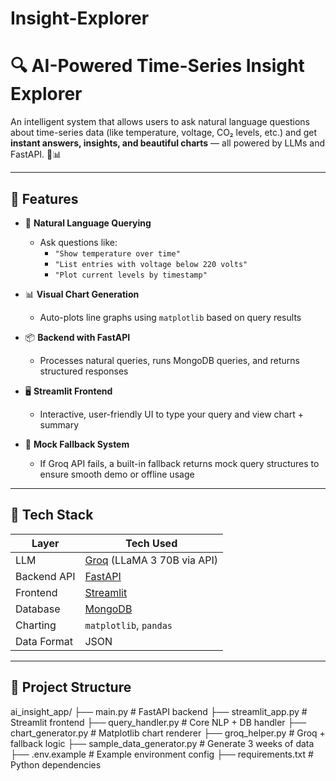 # Insight-Explorer
# 🔍 AI-Powered Time-Series Insight Explorer

An intelligent system that allows users to ask natural language questions about time-series data (like temperature, voltage, CO₂ levels, etc.) and get **instant answers, insights, and beautiful charts** — all powered by LLMs and FastAPI. 🧠📊

---

## 🚀 Features

- 🧠 **Natural Language Querying**
  - Ask questions like:  
    - `"Show temperature over time"`  
    - `"List entries with voltage below 220 volts"`  
    - `"Plot current levels by timestamp"`

- 📊 **Visual Chart Generation**
  - Auto-plots line graphs using `matplotlib` based on query results

- 📦 **Backend with FastAPI**
  - Processes natural queries, runs MongoDB queries, and returns structured responses

- 🖥️ **Streamlit Frontend**
  - Interactive, user-friendly UI to type your query and view chart + summary

- 🧪 **Mock Fallback System**
  - If Groq API fails, a built-in fallback returns mock query structures to ensure smooth demo or offline usage

---

## 🧰 Tech Stack

| Layer         | Tech Used                         |
|---------------|-----------------------------------|
| LLM           | [Groq](https://console.groq.com/) (LLaMA 3 70B via API) |
| Backend API   | [FastAPI](https://fastapi.tiangolo.com/) |
| Frontend      | [Streamlit](https://streamlit.io/) |
| Database      | [MongoDB](https://www.mongodb.com/) |
| Charting      | `matplotlib`, `pandas`            |
| Data Format   | JSON                              |

---

## 📂 Project Structure
ai_insight_app/
├── main.py # FastAPI backend
├── streamlit_app.py # Streamlit frontend
├── query_handler.py # Core NLP + DB handler
├── chart_generator.py # Matplotlib chart renderer
├── groq_helper.py # Groq + fallback logic
├── sample_data_generator.py # Generate 3 weeks of data
├── .env.example # Example environment config
├── requirements.txt # Python dependencies

